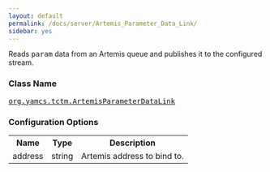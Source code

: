 ```yaml
---
layout: default
permalink: /docs/server/Artemis_Parameter_Data_Link/
sidebar: yes
---
```


Reads <tt>param</tt> data from an Artemis queue and publishes it to the configured stream.

### Class Name
[<tt>org.yamcs.tctm.ArtemisParameterDataLink</tt>](https://javadoc.io/page/org.yamcs/yamcs-core/latest/org/yamcs/tctm/ArtemisParameterDataLink.html)

### Configuration Options

<table class="inline">
  <tr>
    <th>Name</th>
    <th>Type</th>
    <th>Description</th>
  </tr>
  <tr>
    <td class="code">address</td>
    <td class="code">string</td>
    <td>
      Artemis address to bind to.
    </td>
  </tr>
</table>
